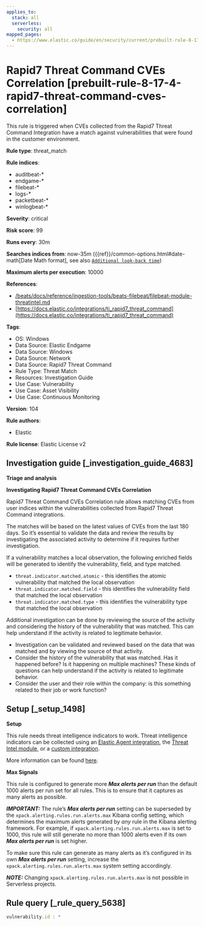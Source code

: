 ```yaml
---
applies_to:
  stack: all
  serverless:
    security: all
mapped_pages:
  - https://www.elastic.co/guide/en/security/current/prebuilt-rule-8-17-4-rapid7-threat-command-cves-correlation.html
---
```


# Rapid7 Threat Command CVEs Correlation [prebuilt-rule-8-17-4-rapid7-threat-command-cves-correlation]

This rule is triggered when CVEs collected from the Rapid7 Threat Command Integration have a match against vulnerabilities that were found in the customer environment.

**Rule type**: threat_match

**Rule indices**:

* auditbeat-*
* endgame-*
* filebeat-*
* logs-*
* packetbeat-*
* winlogbeat-*

**Severity**: critical

**Risk score**: 99

**Runs every**: 30m

**Searches indices from**: now-35m ({{ref}}/common-options.html#date-math[Date Math format], see also [`Additional look-back time`](docs-content://solutions/security/detect-and-alert/create-detection-rule.md#rule-schedule))

**Maximum alerts per execution**: 10000

**References**:

* [/beats/docs/reference/ingestion-tools/beats-filebeat/filebeat-module-threatintel.md](beats://docs/reference/filebeat/filebeat-module-threatintel.md)
* [https://docs.elastic.co/integrations/ti_rapid7_threat_command](https://docs.elastic.co/integrations/ti_rapid7_threat_command)

**Tags**:

* OS: Windows
* Data Source: Elastic Endgame
* Data Source: Windows
* Data Source: Network
* Data Source: Rapid7 Threat Command
* Rule Type: Threat Match
* Resources: Investigation Guide
* Use Case: Vulnerability
* Use Case: Asset Visibility
* Use Case: Continuous Monitoring

**Version**: 104

**Rule authors**:

* Elastic

**Rule license**: Elastic License v2

## Investigation guide [_investigation_guide_4683]

**Triage and analysis**

**Investigating Rapid7 Threat Command CVEs Correlation**

Rapid7 Threat Command CVEs Correlation rule allows matching CVEs from user indices within the vulnerabilities collected from Rapid7 Threat Command integrations.

The matches will be based on the latest values of CVEs from the last 180 days. So it’s essential to validate the data and review the results by investigating the associated activity to determine if it requires further investigation.

If a vulnerability matches a local observation, the following enriched fields will be generated to identify the vulnerability, field, and type matched.

* `threat.indicator.matched.atomic` - this identifies the atomic vulnerability that matched the local observation
* `threat.indicator.matched.field` - this identifies the vulnerability field that matched the local observation
* `threat.indicator.matched.type` - this identifies the vulnerability type that matched the local observation

Additional investigation can be done by reviewing the source of the activity and considering the history of the vulnerability that was matched. This can help understand if the activity is related to legitimate behavior.

* Investigation can be validated and reviewed based on the data that was matched and by viewing the source of that activity.
* Consider the history of the vulnerability that was matched. Has it happened before? Is it happening on multiple machines? These kinds of questions can help understand if the activity is related to legitimate behavior.
* Consider the user and their role within the company: is this something related to their job or work function?


## Setup [_setup_1498]

**Setup**

This rule needs threat intelligence indicators to work. Threat intelligence indicators can be collected using an [Elastic Agent integration](docs-content://solutions/security/get-started/enable-threat-intelligence-integrations.md#agent-ti-integration), the [Threat Intel module](docs-content://solutions/security/get-started/enable-threat-intelligence-integrations.md#ti-mod-integration), or a [custom integration](docs-content://solutions/security/get-started/enable-threat-intelligence-integrations.md#custom-ti-integration).

More information can be found [here](docs-content://solutions/security/get-started/enable-threat-intelligence-integrations.md).

**Max Signals**

This rule is configured to generate more ***Max alerts per run*** than the default 1000 alerts per run set for all rules. This is to ensure that it captures as many alerts as possible.

***IMPORTANT:*** The rule’s ***Max alerts per run*** setting can be superseded by the `xpack.alerting.rules.run.alerts.max` Kibana config setting, which determines the maximum alerts generated by *any* rule in the Kibana alerting framework. For example, if `xpack.alerting.rules.run.alerts.max` is set to 1000, this rule will still generate no more than 1000 alerts even if its own ***Max alerts per run*** is set higher.

To make sure this rule can generate as many alerts as it’s configured in its own ***Max alerts per run*** setting, increase the `xpack.alerting.rules.run.alerts.max` system setting accordingly.

***NOTE:*** Changing `xpack.alerting.rules.run.alerts.max` is not possible in Serverless projects.


## Rule query [_rule_query_5638]

```js
vulnerability.id : *
```


